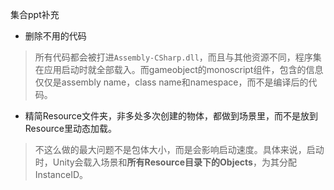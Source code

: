 集合ppt补充


- 删除不用的代码
> 所有代码都会被打进`Assembly-CSharp.dll`，而且与其他资源不同，程序集在应用启动时就全部载入。而gameobject的monoscript组件，包含的信息仅仅是assembly name，class name和namespace，而不是编译后的代码。

- 精简Resource文件夹，非多处多次创建的物体，都做到场景里，而不是放到Resource里动态加载。
> 不这么做的最大问题不是包体大小，而是会影响启动速度。具体来说，启动时，Unity会载入场景和**所有Resource目录下的Objects**，为其分配InstanceID。
